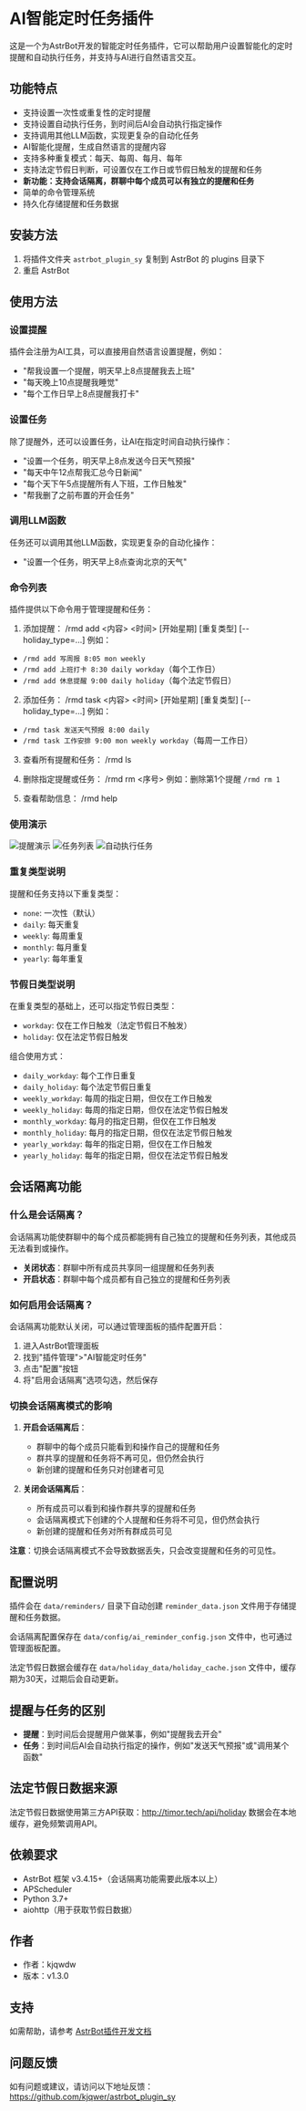 # AI智能定时任务插件

这是一个为AstrBot开发的智能定时任务插件，它可以帮助用户设置智能化的定时提醒和自动执行任务，并支持与AI进行自然语言交互。

## 功能特点

- 支持设置一次性或重复性的定时提醒
- 支持设置自动执行任务，到时间后AI会自动执行指定操作
- 支持调用其他LLM函数，实现更复杂的自动化任务
- AI智能化提醒，生成自然语言的提醒内容
- 支持多种重复模式：每天、每周、每月、每年
- 支持法定节假日判断，可设置仅在工作日或节假日触发的提醒和任务
- **新功能：支持会话隔离，群聊中每个成员可以有独立的提醒和任务**
- 简单的命令管理系统
- 持久化存储提醒和任务数据

## 安装方法

1. 将插件文件夹 `astrbot_plugin_sy` 复制到 AstrBot 的 plugins 目录下
2. 重启 AstrBot

## 使用方法

### 设置提醒

插件会注册为AI工具，可以直接用自然语言设置提醒，例如：
- "帮我设置一个提醒，明天早上8点提醒我去上班"
- "每天晚上10点提醒我睡觉"
- "每个工作日早上8点提醒我打卡"

### 设置任务

除了提醒外，还可以设置任务，让AI在指定时间自动执行操作：
- "设置一个任务，明天早上8点发送今日天气预报"
- "每天中午12点帮我汇总今日新闻"
- "每个天下午5点提醒所有人下班，工作日触发"
- "帮我删了之前布置的开会任务"

### 调用LLM函数

任务还可以调用其他LLM函数，实现更复杂的自动化操作：
- "设置一个任务，明天早上8点查询北京的天气"

### 命令列表

插件提供以下命令用于管理提醒和任务：

1. 添加提醒：
/rmd add <内容> <时间> [开始星期] [重复类型] [--holiday_type=...]
例如：
- `/rmd add 写周报 8:05 mon weekly`
- `/rmd add 上班打卡 8:30 daily workday`（每个工作日）
- `/rmd add 休息提醒 9:00 daily holiday`（每个法定节假日）

2. 添加任务：
/rmd task <内容> <时间> [开始星期] [重复类型] [--holiday_type=...]
例如：
- `/rmd task 发送天气预报 8:00 daily`
- `/rmd task 工作安排 9:00 mon weekly workday`（每周一工作日）

3. 查看所有提醒和任务：
/rmd ls

4. 删除指定提醒或任务：
/rmd rm <序号>
例如：删除第1个提醒 `/rmd rm 1`

5. 查看帮助信息：
/rmd help

### 使用演示

![提醒演示](image/ys1.png)
![任务列表](image/ys2.png)
![自动执行任务](image/ys3.png)

### 重复类型说明

提醒和任务支持以下重复类型：
- `none`: 一次性（默认）
- `daily`: 每天重复
- `weekly`: 每周重复
- `monthly`: 每月重复
- `yearly`: 每年重复

### 节假日类型说明

在重复类型的基础上，还可以指定节假日类型：
- `workday`: 仅在工作日触发（法定节假日不触发）
- `holiday`: 仅在法定节假日触发

组合使用方式：
- `daily_workday`: 每个工作日重复
- `daily_holiday`: 每个法定节假日重复
- `weekly_workday`: 每周的指定日期，但仅在工作日触发
- `weekly_holiday`: 每周的指定日期，但仅在法定节假日触发
- `monthly_workday`: 每月的指定日期，但仅在工作日触发
- `monthly_holiday`: 每月的指定日期，但仅在法定节假日触发
- `yearly_workday`: 每年的指定日期，但仅在工作日触发
- `yearly_holiday`: 每年的指定日期，但仅在法定节假日触发

## 会话隔离功能

### 什么是会话隔离？

会话隔离功能使群聊中的每个成员都能拥有自己独立的提醒和任务列表，其他成员无法看到或操作。

- **关闭状态**：群聊中所有成员共享同一组提醒和任务列表
- **开启状态**：群聊中每个成员都有自己独立的提醒和任务列表

### 如何启用会话隔离？

会话隔离功能默认关闭，可以通过管理面板的插件配置开启：

1. 进入AstrBot管理面板
2. 找到"插件管理">"AI智能定时任务"
3. 点击"配置"按钮
4. 将"启用会话隔离"选项勾选，然后保存

### 切换会话隔离模式的影响

1. **开启会话隔离后**：
   - 群聊中的每个成员只能看到和操作自己的提醒和任务
   - 群共享的提醒和任务将不再可见，但仍然会执行
   - 新创建的提醒和任务只对创建者可见

2. **关闭会话隔离后**：
   - 所有成员可以看到和操作群共享的提醒和任务
   - 会话隔离模式下创建的个人提醒和任务将不可见，但仍然会执行
   - 新创建的提醒和任务对所有群成员可见

**注意**：切换会话隔离模式不会导致数据丢失，只会改变提醒和任务的可见性。

## 配置说明

插件会在 `data/reminders/` 目录下自动创建 `reminder_data.json` 文件用于存储提醒和任务数据。

会话隔离配置保存在 `data/config/ai_reminder_config.json` 文件中，也可通过管理面板配置。

法定节假日数据会缓存在 `data/holiday_data/holiday_cache.json` 文件中，缓存期为30天，过期后会自动更新。

## 提醒与任务的区别

- **提醒**：到时间后会提醒用户做某事，例如"提醒我去开会"
- **任务**：到时间后AI会自动执行指定的操作，例如"发送天气预报"或"调用某个函数"

## 法定节假日数据来源

法定节假日数据使用第三方API获取：http://timor.tech/api/holiday
数据会在本地缓存，避免频繁调用API。

## 依赖要求

- AstrBot 框架 v3.4.15+（会话隔离功能需要此版本以上）
- APScheduler
- Python 3.7+
- aiohttp（用于获取节假日数据）

## 作者

- 作者：kjqwdw
- 版本：v1.3.0

## 支持

如需帮助，请参考 [AstrBot插件开发文档](https://astrbot.soulter.top/center/docs/%E5%BC%80%E5%8F%91/%E6%8F%92%E4%BB%B6%E5%BC%80%E5%8F%91/)

## 问题反馈

如有问题或建议，请访问以下地址反馈：
https://github.com/kjqwer/astrbot_plugin_sy
